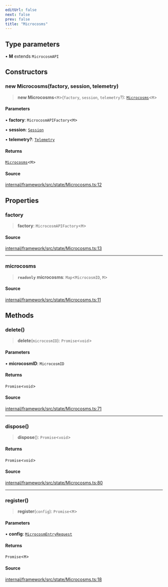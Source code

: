 ```yaml
---
editUrl: false
next: false
prev: false
title: "Microcosms"
---
```


## Type parameters

• **M** extends `MicrocosmAPI`

## Constructors

### new Microcosms(factory, session, telemetry)

> **new Microcosms**\<`M`\>(`factory`, `session`, `telemetry`?): [`Microcosms`](Microcosms.md)\<`M`\>

#### Parameters

• **factory**: `MicrocosmAPIFactory`\<`M`\>

• **session**: [`Session`](Session.md)

• **telemetry?**: [`Telemetry`](Telemetry.md)

#### Returns

[`Microcosms`](Microcosms.md)\<`M`\>

#### Source

[internal/framework/src/state/Microcosms.ts:12](https://github.com/nodenogg-in/alpha-p2p/blob/bd4a66e/internal/framework/src/state/Microcosms.ts#L12)

## Properties

### factory

> **factory**: `MicrocosmAPIFactory`\<`M`\>

#### Source

[internal/framework/src/state/Microcosms.ts:13](https://github.com/nodenogg-in/alpha-p2p/blob/bd4a66e/internal/framework/src/state/Microcosms.ts#L13)

***

### microcosms

> **`readonly`** **microcosms**: `Map`\<`MicrocosmID`, `M`\>

#### Source

[internal/framework/src/state/Microcosms.ts:11](https://github.com/nodenogg-in/alpha-p2p/blob/bd4a66e/internal/framework/src/state/Microcosms.ts#L11)

## Methods

### delete()

> **delete**(`microcosmID`): `Promise`\<`void`\>

#### Parameters

• **microcosmID**: `MicrocosmID`

#### Returns

`Promise`\<`void`\>

#### Source

[internal/framework/src/state/Microcosms.ts:71](https://github.com/nodenogg-in/alpha-p2p/blob/bd4a66e/internal/framework/src/state/Microcosms.ts#L71)

***

### dispose()

> **dispose**(): `Promise`\<`void`\>

#### Returns

`Promise`\<`void`\>

#### Source

[internal/framework/src/state/Microcosms.ts:80](https://github.com/nodenogg-in/alpha-p2p/blob/bd4a66e/internal/framework/src/state/Microcosms.ts#L80)

***

### register()

> **register**(`config`): `Promise`\<`M`\>

#### Parameters

• **config**: [`MicrocosmEntryRequest`](../type-aliases/MicrocosmEntryRequest.md)

#### Returns

`Promise`\<`M`\>

#### Source

[internal/framework/src/state/Microcosms.ts:18](https://github.com/nodenogg-in/alpha-p2p/blob/bd4a66e/internal/framework/src/state/Microcosms.ts#L18)
